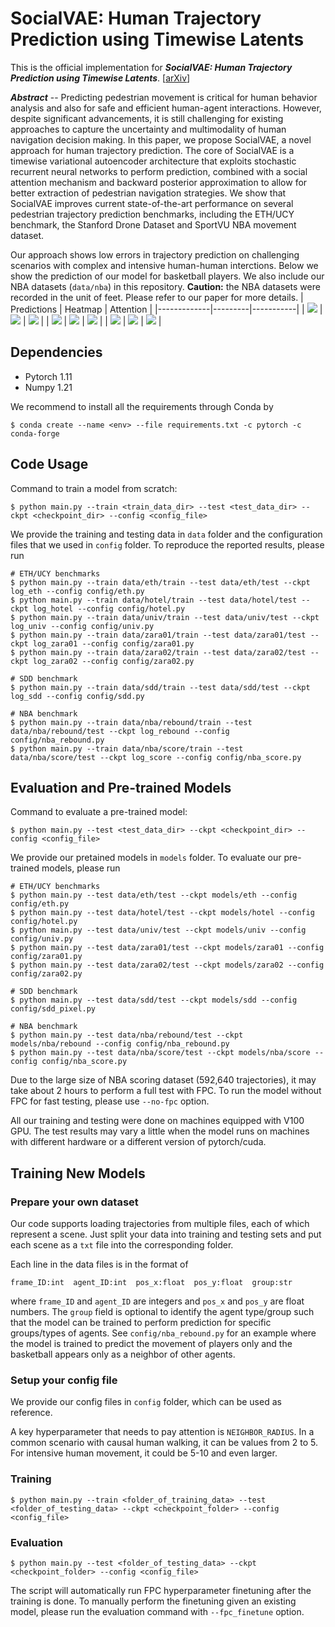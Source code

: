 # SocialVAE: Human Trajectory Prediction using Timewise Latents

This is the official implementation for _**SocialVAE: Human Trajectory Prediction using Timewise Latents**_. [[arXiv](https://arxiv.org/abs/2203.08207)]


_**Abstract**_ -- Predicting pedestrian movement is critical for human behavior analysis and also for safe and efficient human-agent interactions. 
However, despite significant advancements, it is still challenging for existing approaches to capture the uncertainty and multimodality of human navigation decision making. 
In this paper, we propose SocialVAE, a novel approach for human trajectory prediction. The core of SocialVAE is a timewise variational autoencoder architecture that exploits stochastic recurrent neural networks to perform prediction,
combined with a social attention mechanism and backward posterior approximation to allow for better extraction of pedestrian navigation strategies.
We show that SocialVAE improves current state-of-the-art performance on several pedestrian trajectory prediction benchmarks,
including the ETH/UCY benchmark, the Stanford Drone Dataset and SportVU NBA movement dataset.

Our approach shows low errors in trajectory prediction on challenging scenarios with complex and intensive human-human interctions. Below we show the prediction of our model for basketball players. We also include our NBA datasets (`data/nba`) in this repository. **Caution:** the NBA datasets were recorded in the unit of feet. Please refer to our paper for more details.
| Predictions | Heatmap | Attention |
|-------------|---------|-----------|
| ![](gallery/scenario_nba_1.png) | ![](gallery/scenario_nba_1_heatmap.png) | ![](gallery/scenario_nba_1_att.png) |
| ![](gallery/scenario_nba_2.png) | ![](gallery/scenario_nba_2_heatmap.png) | ![](gallery/scenario_nba_2_att.png) |
| ![](gallery/scenario_nba_3.png) | ![](gallery/scenario_nba_3_heatmap.png) | ![](gallery/scenario_nba_3_att.png) |

## Dependencies

- Pytorch 1.11
- Numpy 1.21

We recommend to install all the requirements through Conda by

    $ conda create --name <env> --file requirements.txt -c pytorch -c conda-forge

## Code Usage

Command to train a model from scratch:

    $ python main.py --train <train_data_dir> --test <test_data_dir> --ckpt <checkpoint_dir> --config <config_file>

We provide the training and testing data in `data` folder and the configuration files that we used in `config` folder. 
To reproduce the reported results, please run

    # ETH/UCY benchmarks
    $ python main.py --train data/eth/train --test data/eth/test --ckpt log_eth --config config/eth.py
    $ python main.py --train data/hotel/train --test data/hotel/test --ckpt log_hotel --config config/hotel.py
    $ python main.py --train data/univ/train --test data/univ/test --ckpt log_univ --config config/univ.py
    $ python main.py --train data/zara01/train --test data/zara01/test --ckpt log_zara01 --config config/zara01.py
    $ python main.py --train data/zara02/train --test data/zara02/test --ckpt log_zara02 --config config/zara02.py

    # SDD benchmark
    $ python main.py --train data/sdd/train --test data/sdd/test --ckpt log_sdd --config config/sdd.py

    # NBA benchmark
    $ python main.py --train data/nba/rebound/train --test data/nba/rebound/test --ckpt log_rebound --config config/nba_rebound.py
    $ python main.py --train data/nba/score/train --test data/nba/score/test --ckpt log_score --config config/nba_score.py

## Evaluation and Pre-trained Models

Command to evaluate a pre-trained model:

    $ python main.py --test <test_data_dir> --ckpt <checkpoint_dir> --config <config_file>

We provide our pretained models in `models` folder. To evaluate our pre-trained models, please run


    # ETH/UCY benchmarks
    $ python main.py --test data/eth/test --ckpt models/eth --config config/eth.py
    $ python main.py --test data/hotel/test --ckpt models/hotel --config config/hotel.py
    $ python main.py --test data/univ/test --ckpt models/univ --config config/univ.py
    $ python main.py --test data/zara01/test --ckpt models/zara01 --config config/zara01.py
    $ python main.py --test data/zara02/test --ckpt models/zara02 --config config/zara02.py

    # SDD benchmark
    $ python main.py --test data/sdd/test --ckpt models/sdd --config config/sdd_pixel.py

    # NBA benchmark
    $ python main.py --test data/nba/rebound/test --ckpt models/nba/rebound --config config/nba_rebound.py
    $ python main.py --test data/nba/score/test --ckpt models/nba/score --config config/nba_score.py

Due to the large size of NBA scoring dataset (592,640 trajectories), it may take about 2 hours to perform a full test with FPC. To run the model without FPC for fast testing, please use `--no-fpc` option.

All our training and testing were done on machines equipped with V100 GPU. The test results may vary a little when the model runs on machines with different hardware or a different version of pytorch/cuda. 

## Training New Models

### Prepare your own dataset

Our code supports loading trajectories from multiple files, each of which represent a scene. Just split your data into training and testing sets and put each scene as a `txt` file into the corresponding folder.

Each line in the data files is in the format of

    frame_ID:int  agent_ID:int  pos_x:float  pos_y:float  group:str

where `frame_ID` and `agent_ID` are integers and `pos_x` and `pos_y` are float numbers. The `group` field is optional to identify the agent type/group such that the model can be trained to perform prediction for specific groups/types of agents. See `config/nba_rebound.py` for an example where the model is trained to predict the movement of players only and the basketball appears only as a neighbor of other agents.

### Setup your config file

We provide our config files in `config` folder, which can be used as reference.

A key hyperparameter that needs to pay attention is `NEIGHBOR_RADIUS`. In a common scenario with causal human walking, it can be values from 2 to 5. For intensive human movement, it could be 5-10 and even larger.

### Training

    $ python main.py --train <folder_of_training_data> --test <folder_of_testing_data> --ckpt <checkpoint_folder> --config <config_file>

### Evaluation

    $ python main.py --test <folder_of_testing_data> --ckpt <checkpoint_folder> --config <config_file>

The script will automatically run FPC hyperparameter finetuning after the training is done. To manually perform the finetuning given an existing model, please run the evaluation command with `--fpc_finetune` option.

